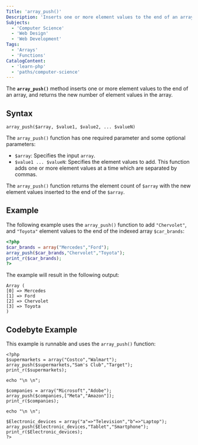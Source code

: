```yaml
---
Title: 'array_push()'
Description: 'Inserts one or more element values to the end of an array, and returns the new number of element values in the array.'
Subjects:
  - 'Computer Science'
  - 'Web Design'
  - 'Web Development'
Tags:
  - 'Arrays'
  - 'Functions'
CatalogContent:
  - 'learn-php'
  - 'paths/computer-science'
---
```


The **`array_push()`** method inserts one or more element values to the end of an array, and returns the new number of element values in the array.

## Syntax

```pseudo
array_push($array, $value1, $value2, ... $valueN)
```

The `array_push()` function has one required parameter and some optional parameters:

- `$array`: Specifies the input `array`.
- `$value1 ... $valueN`: Specifies the element values to add. This function adds one or more element values at a time which are separated by commas.

The `array_push()` function returns the element count of `$array` with the new element values inserted to the end of the `$array`.

## Example

The following example uses the `array_push()` function to add `"Chervolet"`, and `"Toyota"` element values to the end of the indexed array `$car_brands`:

```php
<?php
$car_brands = array("Mercedes","Ford");
array_push($car_brands,"Chervolet","Toyota");
print_r($car_brands);
?>
```

The example will result in the following output:

```shell
Array (
[0] => Mercedes
[1] => Ford
[2] => Chervolet
[3] => Toyota
)
```

## Codebyte Example

This example is runnable and uses the `array_push()` function:

```codebyte/php
<?php
$supermarkets = array("Costco","Walmart");
array_push($supermarkets,"Sam's Club","Target");
print_r($supermarkets);

echo "\n \n";

$companies = array("Microsoft","Adobe"); 
array_push($companies,["Meta","Amazon"]);
print_r($companies);

echo "\n \n";

$Electronic_devices = array("a"=>"Television","b"=>"Laptop");
array_push($Electronic_devices,"Tablet","Smartphone");
print_r($Electronic_devices);
?>
```

